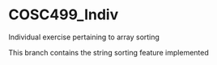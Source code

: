 # COSC499_Indiv
 Individual exercise pertaining to array sorting

This branch contains the string sorting feature implemented
